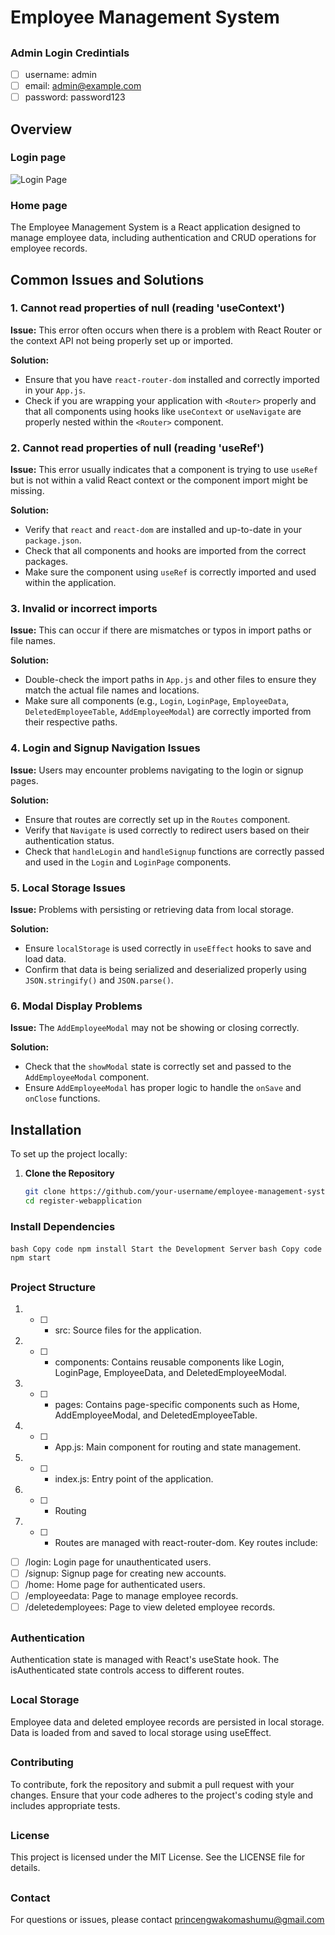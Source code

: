 # Employee Management System
##
### Admin Login Credintials

- [ ] username: admin
- [ ] email: admin@example.com
- [ ] password: password123

## Overview
### Login page
![Login Page](https://github.com/user-attachments/assets/27ab80ba-edbc-415c-8896-cc2e8546cdea)

### Home page

The Employee Management System is a React application designed to manage employee data, including authentication and CRUD operations for employee records.

## Common Issues and Solutions

### 1. **Cannot read properties of null (reading 'useContext')**

**Issue:** This error often occurs when there is a problem with React Router or the context API not being properly set up or imported.

**Solution:**
- Ensure that you have `react-router-dom` installed and correctly imported in your `App.js`.
- Check if you are wrapping your application with `<Router>` properly and that all components using hooks like `useContext` or `useNavigate` are properly nested within the `<Router>` component.

### 2. **Cannot read properties of null (reading 'useRef')**

**Issue:** This error usually indicates that a component is trying to use `useRef` but is not within a valid React context or the component import might be missing.

**Solution:**
- Verify that `react` and `react-dom` are installed and up-to-date in your `package.json`.
- Check that all components and hooks are imported from the correct packages.
- Make sure the component using `useRef` is correctly imported and used within the application.

### 3. **Invalid or incorrect imports**

**Issue:** This can occur if there are mismatches or typos in import paths or file names.

**Solution:**
- Double-check the import paths in `App.js` and other files to ensure they match the actual file names and locations.
- Make sure all components (e.g., `Login`, `LoginPage`, `EmployeeData`, `DeletedEmployeeTable`, `AddEmployeeModal`) are correctly imported from their respective paths.

### 4. **Login and Signup Navigation Issues**

**Issue:** Users may encounter problems navigating to the login or signup pages.

**Solution:**
- Ensure that routes are correctly set up in the `Routes` component.
- Verify that `Navigate` is used correctly to redirect users based on their authentication status.
- Check that `handleLogin` and `handleSignup` functions are correctly passed and used in the `Login` and `LoginPage` components.

### 5. **Local Storage Issues**

**Issue:** Problems with persisting or retrieving data from local storage.

**Solution:**
- Ensure `localStorage` is used correctly in `useEffect` hooks to save and load data.
- Confirm that data is being serialized and deserialized properly using `JSON.stringify()` and `JSON.parse()`.

### 6. **Modal Display Problems**

**Issue:** The `AddEmployeeModal` may not be showing or closing correctly.

**Solution:**
- Check that the `showModal` state is correctly set and passed to the `AddEmployeeModal` component.
- Ensure `AddEmployeeModal` has proper logic to handle the `onSave` and `onClose` functions.

## Installation

To set up the project locally:

1. **Clone the Repository**

   ```bash
   git clone https://github.com/your-username/employee-management-system.git
   cd register-webapplication
### Install Dependencies

` bash
Copy code
npm install
Start the Development Server
`
`bash
Copy code
npm start
`

##
### Project Structure

1. - [ ] - src: Source files for the application.
2. - [ ] - components: Contains reusable components like Login, LoginPage, EmployeeData, and DeletedEmployeeModal.
3. - [ ] - pages: Contains page-specific components such as Home, AddEmployeeModal, and DeletedEmployeeTable.
4. - [ ] - App.js: Main component for routing and state management.
5. - [ ] - index.js: Entry point of the application.
6. - [ ] - Routing
7. - [ ] - Routes are managed with react-router-dom. Key routes include:


- [ ] /login: Login page for unauthenticated users.
- [ ] /signup: Signup page for creating new accounts.
- [ ] /home: Home page for authenticated users.
- [ ] /employeedata: Page to manage employee records.
- [ ] /deletedemployees: Page to view deleted employee records.
##
### Authentication
Authentication state is managed with React's useState hook. The isAuthenticated state controls access to different routes.
##
### Local Storage
Employee data and deleted employee records are persisted in local storage. Data is loaded from and saved to local storage using useEffect.
##
### Contributing
To contribute, fork the repository and submit a pull request with your changes. Ensure that your code adheres to the project's coding style and includes appropriate tests.
##
### License
This project is licensed under the MIT License. See the LICENSE file for details.
##
### Contact
For questions or issues, please contact  princengwakomashumu@gmail.com
